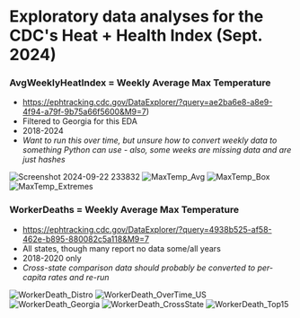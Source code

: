 # Exploratory data analyses for the CDC's Heat + Health Index (Sept. 2024)

### AvgWeeklyHeatIndex = Weekly Average Max Temperature
  - https://ephtracking.cdc.gov/DataExplorer/?query=ae2ba6e8-a8e9-4f94-a79f-9b75a66f5600&M9=7)
  - Filtered to Georgia for this EDA
  - 2018-2024
  - _Want to run this over time, but unsure how to convert weekly data to something Python can use - also, some weeks are missing data and are just hashes_

![Screenshot 2024-09-22 233832](https://github.com/user-attachments/assets/ea7f847e-c7fb-41ff-81e8-5bace97817b2)
![MaxTemp_Avg](https://github.com/user-attachments/assets/893d424f-c355-49fd-a6df-bbcf920522b9)
![MaxTemp_Box](https://github.com/user-attachments/assets/323dee73-84d0-4a3a-8bab-e98ca7a9a2ab)
![MaxTemp_Extremes](https://github.com/user-attachments/assets/2f6dfe63-f872-4e99-a8c0-72fab42d443d)

### WorkerDeaths = Weekly Average Max Temperature
  - https://ephtracking.cdc.gov/DataExplorer/?query=4938b525-af58-462e-b895-880082c5a118&M9=7 
  - All states, though many report no data some/all years
  - 2018-2020 only
  - _Cross-state comparison data should probably be converted to per-capita rates and re-run_

![WorkerDeath_Distro](https://github.com/user-attachments/assets/159fd85b-2b1a-4021-b3b6-dae86b168a6a)
![WorkerDeath_OverTime_US](https://github.com/user-attachments/assets/7efc0793-31e3-4555-a916-d4057addb0d6)
![WorkerDeath_Georgia](https://github.com/user-attachments/assets/8e36be41-90d1-423b-99bb-5fb85ffa3645)
![WorkerDeath_CrossState](https://github.com/user-attachments/assets/08eda04b-c161-4b5c-b0cb-844330a3fd37)
![WorkerDeath_Top15](https://github.com/user-attachments/assets/603a0e54-244e-46f0-ad29-d80451612d3d)
